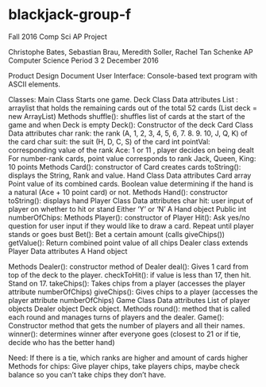 # blackjack-group-f
Fall 2016 Comp Sci AP Project

Christophe Bates, Sebastian Brau, Meredith Soller, Rachel Tan
Schenke
AP Computer Science Period 3
2 December 2016


Product Design Document
User Interface:
Console-based text program with ASCII elements. 


Classes:
Main Class
Starts one game.
Deck Class
Data attributes
List <Cards>: arraylist that holds the remaining cards out of the total 52 cards (List<Card> deck = new ArrayList<Card>)
Methods
shuffle(): shuffles list of cards at the start of the game and when Deck is empty
Deck(): Constructor of the deck
Card Class
Data attributes
char rank: the rank (A, 1, 2, 3, 4, 5, 6, 7. 8. 9. 10, J, Q, K) of the card
char suit: the suit (H, D, C, S) of the card
int pointVal: corresponding value of the rank 
Ace: 1 or 11 , player decides on being dealt
For number-rank cards, point value corresponds to rank
Jack, Queen, King: 10 points
Methods
Card(): constructor of Card creates cards
toString(): displays the String, Rank and value.
Hand Class
Data attributes
Card array
Point value of its combined cards.
Boolean value determining if the hand is a natural (Ace + 10 point card) or not.
Methods
Hand(): constructor
toString(): displays hand 
Player Class
Data attributes
char hit: user input of player on whether to hit or stand
Either ‘Y’ or ‘N’
A Hand object
Public int numberOfChips: 
Methods
Player(): constructor of Player
Hit(): Ask yes/no question for user input if they would like to draw a card. Repeat until player stands or goes bust
Bet(): Bet a certain amount (calls giveChips())
getValue(): Return combined point value of all chips
Dealer class extends Player
Data attributes
 A Hand object

Methods
Dealer(): constructor method of Dealer
deal(): Gives 1 card from top of the deck to the player. 
checkToHit(): if value is less than 17, then hit. Stand on 17.
takeChips(): Takes chips from a player (accesses the player attribute numberOfChips)
giveChips(): Gives chips to a player (accesses the player attribute numberOfChips)
Game Class
 Data attributes
List<Player> of player objects
Dealer object
Deck object.
 Methods
round(): method that is called each round and manages turns of players and the dealer.
Game(): Constructor method that gets the number of players and all their names.
winner(): determines winner after everyone goes (closest to 21 or if tie, decide who has the better hand)


Need:
If there is a tie, which ranks are higher and amount of cards higher
Methods for chips: Give player chips, take players chips, maybe check balance so you can’t take chips they don’t have.
 

